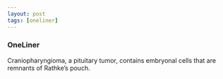 ```yaml
---
layout: post
tags: [oneliner]
---
```



### OneLiner

Craniopharyngioma, a pituitary tumor, contains embryonal cells that are remnants of Rathke’s pouch.
